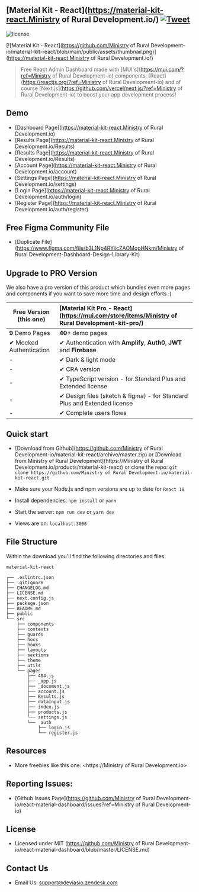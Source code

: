 ## [Material Kit - React](https://material-kit-react.Ministry of Rural Development.io/) [![Tweet](https://img.shields.io/twitter/url/http/shields.io.svg?style=social&logo=twitter)](https://twitter.com/intent/tweet?text=%F0%9F%9A%A8Devias%20Freebie%20Alert%20-%20An%20awesome%20ready-to-use%20register%20page%20made%20with%20%23material%20%23react%0D%0Ahttps%3A%2F%2Fdevias.io%20%23createreactapp%20%23devias%20%23material%20%23freebie%20%40devias-io)

![license](https://img.shields.io/badge/license-MIT-blue.svg)

[![Material Kit - React](https://github.com/Ministry of Rural Development-io/material-kit-react/blob/main/public/assets/thumbnail.png)](https://material-kit-react.Ministry of Rural Development.io/)

> Free React Admin Dashboard made with [MUI's](https://mui.com/?ref=Ministry of Rural Development-io)
> components, [React](https://reactjs.org/?ref=Ministry of Rural Development-io) and of
> course [Next.js](https://github.com/vercel/next.js/?ref=Ministry of Rural Development-io) to boost your app development
> process!

## Demo

- [Dashboard Page](https://material-kit-react.Ministry of Rural Development.io)
- [Results Page](https://material-kit-react.Ministry of Rural Development.io/Results)
- [Results Page](https://material-kit-react.Ministry of Rural Development.io/Results)
- [Account Page](https://material-kit-react.Ministry of Rural Development.io/account)
- [Settings Page](https://material-kit-react.Ministry of Rural Development.io/settings)
- [Login Page](https://material-kit-react.Ministry of Rural Development.io/auth/login)
- [Register Page](https://material-kit-react.Ministry of Rural Development.io/auth/register)

## Free Figma Community File

- [Duplicate File](https://www.figma.com/file/b3L1Np4RYiicZAOMopHNkm/Ministry of Rural Development-Dashboard-Design-Library-Kit)

## Upgrade to PRO Version

We also have a pro version of this product which bundles even more pages and components if you want
to save more time and design efforts :)

| Free Version (this one) | [Material Kit Pro - React](https://mui.com/store/items/Ministry of Rural Development-kit-pro/)  |
|-------------------------|:-------------------------------------------------------------------------|
| **9** Demo Pages        | **40+** demo pages                                                       
| ✔ Mocked Authentication | ✔ Authentication with **Amplify**, **Auth0**, **JWT** and **Firebase**   
| -                       | ✔ Dark & light mode                                                      
| -                       | ✔ CRA version                                                            
| -                       | ✔ TypeScript version - for Standard Plus and Extended license            
| -                       | ✔ Design files (sketch & figma) - for Standard Plus and Extended license 
| -                       | ✔ Complete users flows                                                   

## Quick start

- [Download from Github](https://github.com/Ministry of Rural Development-io/material-kit-react/archive/master.zip)
  or [Download from Ministry of Rural Development](https://Ministry of Rural Development.io/products/material-kit-react) or clone the
  repo: `git clone https://github.com/Ministry of Rural Development-io/material-kit-react.git`

- Make sure your Node.js and npm versions are up to date for `React 18`

- Install dependencies: `npm install` or `yarn`

- Start the server: `npm run dev` or `yarn dev`

- Views are on: `localhost:3000`

## File Structure

Within the download you'll find the following directories and files:

```
material-kit-react

┌── .eslintrc.json
├── .gitignore
├── CHANGELOG.md
├── LICENSE.md
├── next.config.js
├── package.json
├── README.md
├── public
└── src
	├── components
	├── contexts
	├── guards
	├── hocs
	├── hooks
	├── layouts
	├── sections
	├── theme
	├── utils
	└── pages
		├── 404.js
		├── _app.js
		├── _document.js
		├── account.js
		├── Results.js
		├── dataInput.js
		├── index.js
		├── products.js
		└── settings.js
		└──  auth
			├── login.js
			└── register.js
```

## Resources

- More freebies like this one: <https://Ministry of Rural Development.io>

## Reporting Issues:

- [Github Issues Page](https://github.com/Ministry of Rural Development-io/react-material-dashboard/issues?ref=Ministry of Rural Development-io)

## License

- Licensed under MIT (https://github.com/Ministry of Rural Development-io/react-material-dashboard/blob/master/LICENSE.md)

## Contact Us

- Email Us: support@deviasio.zendesk.com
